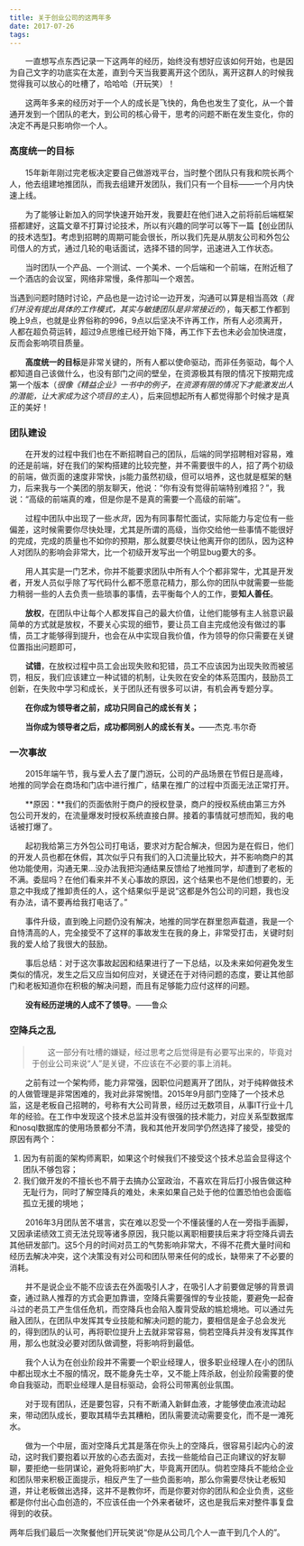 ```yaml
---
title: 关于创业公司的这两年多
date: 2017-07-26
tags: 
---
```

　　一直想写点东西记录一下这两年的经历，始终没有想好应该如何开始，也是因为自己文字的功底实在太差，直到今天当我要离开这个团队，离开这群人的时候我觉得我可以放心的吐槽了，哈哈哈（开玩笑）！

　　这两年多来的经历对于一个人的成长是飞快的，角色也发生了变化，从一个普通开发到一个团队的老大，到公司的核心骨干，思考的问题不断在发生变化，你的决定不再是只影响你一个人。

### 高度统一的目标

　　15年新年刚过完老板决定要自己做游戏平台，当时整个团队只有我和院长两个人，他去组建地推团队，而我去组建开发团队，我们只有一个目标——一个月内快速上线。

　　为了能够让新加入的同学快速开始开发，我要赶在他们进入之前将前后端框架搭都建好，这篇文章不打算讨论技术，所以有兴趣的同学可以等下一篇【创业团队的技术选型】。考虑到招聘的周期可能会很长，所以我们先是从朋友公司和外包公司借人的方式，通过几轮的电话面试，选择不错的同学，迅速进入工作状态。

　　当时团队一个产品、一个测试、一个美术、一个后端和一个前端，在附近租了一个酒店的会议室，网络非常慢，条件那叫一个艰苦。

​	当遇到问题时随时讨论，产品也是一边讨论一边开发，沟通可以算是相当高效（*我们并没有提出具体的工作模式，其实与敏捷团队是非常接近的*），每天都工作都到晚上9点，也就是业界俗称的996，9点以后坚决不许再工作，所有人必须离开，人都在超负荷运转，超过9点思维已经开始下降，再工作下去也未必会加快进度，反而会影响项目质量。

　　**高度统一的目标**是非常关键的，所有人都以使命驱动，而非任务驱动，每个人都知道自己该做什么，也没有部门之间的壁垒，在资源极其有限的情况下按期完成第一个版本（*很像《精益企业》一书中的例子，在资源有限的情况下才能激发出人的潜能，让大家成为这个项目的主人*），后来回想起所有人都觉得那个时候才是真正的美好！

### 团队建设

　　在开发的过程中我们也在不断招聘自己的团队，后端的同学招聘相对容易，难的还是前端，好在我们的架构搭建的比较完整，并不需要很牛的人，招了两个初级的前端，做页面的速度非常快，js能力虽然初级，但可以培养，这也就是框架的魅力，后来我与一个美团的朋友聊天，他说：“你有没有觉得前端特别难招？”，我说：“高级的前端真的难，但是你是不是真的需要一个高级的前端”。

　　过程中团队中出现了一些*水货*，因为有同事帮忙面试，实际能力与定位有一些偏差，这时候需要你尽快处理，尤其是所谓的高级，当你交给他一些事情不能很好的完成，完成的质量也不如你的预期，那么就要尽快让他离开你的团队，因为这种人对团队的影响会非常大，比一个初级开发写出一个明显bug要大的多。

　　用人其实是一门艺术，你并不能要求团队中所有人个个都非常牛，尤其是开发者，开发人员似乎除了写代码什么都不愿意花精力，那么你的团队中就需要一些能力稍弱一些的人去负责一些琐事的事情，去平衡每个人的工作，要**知人善任**。

　　**放权**，在团队中让每个人都发挥自己的最大价值，让他们能够有主人翁意识最简单的方式就是放权，不要关心实现的细节，要让员工自主完成他没有做过的事情，员工才能够得到提升，也会在从中实现自我价值，作为领导的你只需要在关键位置指出问题即可，

　　**试错**，在放权过程中员工会出现失败和犯错，员工不应该因为出现失败而被惩罚，相反，我们应该建立一种试错的机制，让失败在安全的体系范围内，鼓励员工创新，在失败中学习和成长，关于团队还有很多可以讲，有机会再专题分享。

　　**在你成为领导者之前，成功只同自己的成长有关；**

　　**当你成为领导者之后，成功都同别人的成长有关。**——杰克.韦尔奇

### 一次事故

　　2015年端午节，我与爱人去了厦门游玩，公司的产品场景在节假日是高峰，地推的同学会在商场和门店中进行推广，结果在推广的过程中页面无法正常打开。

　　**原因：**我们的页面依附于商户的授权登录，商户的授权系统由第三方外包公司开发的，在流量爆发时授权系统直接白屏。接着的事情就可想而知，我的电话被打爆了。

　　起初我给第三方外包公司打电话，要求对方配合解决，但因为是在假日，他们的开发人员也都在休假，其次似乎只有我们的入口流量比较大，并不影响商户的其他功能使用，沟通无果…没办法我把沟通结果反馈给了地推同学，却遭到了老板的不满。委屈吗？在他们看来并不关心事故的原因，这个结果也不是他们想要的，无意之中我成了推卸责任的人，这个结果似乎是说“这都是外包公司的问题，我也没有办法，请不要再给我打电话了。”

　　事件升级，直到晚上问题仍没有解决，地推的同学在群里怨声载道，我是一个自恃清高的人，完全接受不了这样的事故发生在我的身上，非常受打击，关键时刻我的爱人给了我很大的鼓励。

　　事后总结：对于这次事故起因和结果进行了一下总结，以及未来如何避免发生类似的情况，发生之后又应当如何应对，关键还在于对待问题的态度，要让其他部门和老板知道你在积极的解决问题，而且有足够能力应付这样的问题。

　　**没有经历逆境的人成不了领导**。——鲁众

### 空降兵之乱

> 　　这一部分有吐槽的嫌疑，经过思考之后觉得是有必要写出来的，毕竟对于创业公司来说“人”是关键，不应该在不必要的事上消耗。

　　之前有过一个架构师，能力非常强，因职位问题离开了团队，对于纯粹做技术的人做管理是非常困难的，我对此非常惋惜。2015年9月部门空降了一个技术总监，这是老板自己招聘的，号称有大公司背景，经历过无数项目，从事IT行业十几年的经验。在工作中发现这个技术总监并没有很强的技术能力，对应关系型数据库和nosql数据库的使用场景都分不清，我和其他开发同学仍然选择了接受，接受的原因有两个：

1. 因为有前面的架构师离职，如果这个时候我们不接受这个技术总监会显得这个团队不够包容；
2. 我们做开发的不擅长也不屑于去搞办公室政治，不喜欢在背后打小报告做这种无耻行为，同时了解空降兵的难处，未来如果自己处于他的位置恐怕也会面临孤立无援的境地；

　　2016年3月团队苦不堪言，实在难以忍受一个不懂装懂的人在一旁指手画脚，又因承诺绩效工资无法兑现等诸多原因，我只能以离职相要挟后来才将空降兵调去其他研发部门。这5个月的时间对员工的气势影响非常大，不得不花费大量时间和经历去解决冲突，这个决策没有对公司和团队带来任何的成长，缺带来了不必要的消耗。

　　并不是说企业不能不应该去在外面吸引人才，在吸引人才前要做足够的背景调查，通过熟人推荐的方式会更加靠谱，空降兵需要强悍的专业技能，要避免一起奋斗过的老员工产生信任危机，而空降兵也会陷入腹背受敌的尴尬境地。可以通过先融入团队，在团队中发挥其专业技能和解决问题的能力，要相信是金子总会发光的，得到团队的认可，再将职位提升上去就非常容易，倘若空降兵并没有发挥其作用，那么也就没必要对团队做调整，将影响将到最低。

　　我个人认为在创业阶段并不需要一个职业经理人，很多职业经理人在小的团队中都出现水土不服的情况，既不能身先士卒，又不能上阵杀敌，创业阶段需要的使命自我驱动，而职业经理人是目标驱动，会将公司带离创业氛围。

　　对于现有团队，还是要包容，只有不断涌入新鲜血液，才能够使血液流动起来，带动团队成长，要取其精华去其糟粕，团队需要流动需要变化，而不是一滩死水。

　　做为一个中层，面对空降兵尤其是落在你头上的空降兵，很容易引起内心的波动，这时我们要抱着以开放的心态去面对，去找一些能给自己正向建议的好友聊聊，要拒绝一些阴谋论，避免将影响扩大，毕竟离开团队。倘若空降兵不能给企业和团队带来积极正面提示，相反产生了一些负面影响，那么你需要尽快让老板知道，并让老板做出选择，这并不是教你坏，而是你要对你的团队和企业负责，这些都是你付出心血创造的，不应该任由一个外来者破坏，这也是我后来对整件事复盘得到的收获。





两年后我们最后一次聚餐他们开玩笑说“你是从公司几个人一直干到几个人的”。